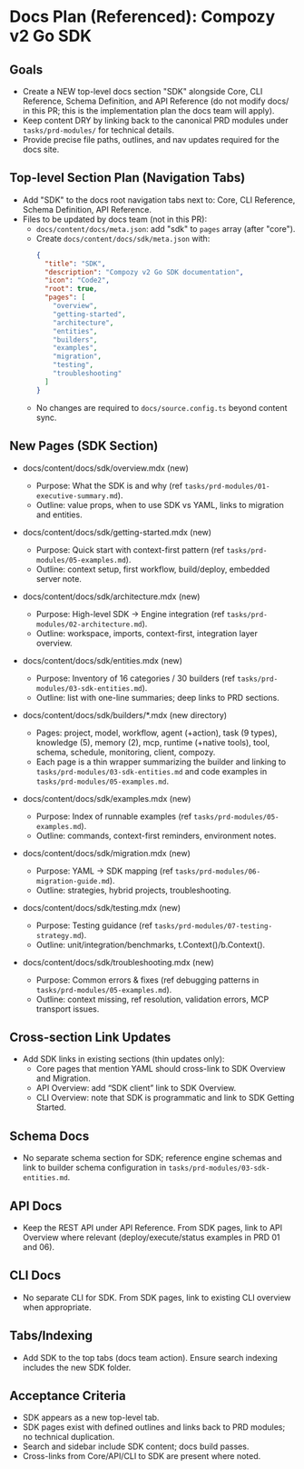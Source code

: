 # Docs Plan (Referenced): Compozy v2 Go SDK

## Goals

- Create a NEW top-level docs section "SDK" alongside Core, CLI Reference, Schema Definition, and API Reference (do not modify docs/ in this PR; this is the implementation plan the docs team will apply).
- Keep content DRY by linking back to the canonical PRD modules under `tasks/prd-modules/` for technical details.
- Provide precise file paths, outlines, and nav updates required for the docs site.

## Top-level Section Plan (Navigation Tabs)

- Add "SDK" to the docs root navigation tabs next to: Core, CLI Reference, Schema Definition, API Reference.
- Files to be updated by docs team (not in this PR):
  - `docs/content/docs/meta.json`: add "sdk" to `pages` array (after "core").
  - Create `docs/content/docs/sdk/meta.json` with:
    ```json
    {
      "title": "SDK",
      "description": "Compozy v2 Go SDK documentation",
      "icon": "Code2",
      "root": true,
      "pages": [
        "overview",
        "getting-started",
        "architecture",
        "entities",
        "builders",
        "examples",
        "migration",
        "testing",
        "troubleshooting"
      ]
    }
    ```
  - No changes are required to `docs/source.config.ts` beyond content sync.

## New Pages (SDK Section)

- docs/content/docs/sdk/overview.mdx (new)
  - Purpose: What the SDK is and why (ref `tasks/prd-modules/01-executive-summary.md`).
  - Outline: value props, when to use SDK vs YAML, links to migration and entities.

- docs/content/docs/sdk/getting-started.mdx (new)
  - Purpose: Quick start with context-first pattern (ref `tasks/prd-modules/05-examples.md`).
  - Outline: context setup, first workflow, build/deploy, embedded server note.

- docs/content/docs/sdk/architecture.mdx (new)
  - Purpose: High-level SDK → Engine integration (ref `tasks/prd-modules/02-architecture.md`).
  - Outline: workspace, imports, context-first, integration layer overview.

- docs/content/docs/sdk/entities.mdx (new)
  - Purpose: Inventory of 16 categories / 30 builders (ref `tasks/prd-modules/03-sdk-entities.md`).
  - Outline: list with one-line summaries; deep links to PRD sections.

- docs/content/docs/sdk/builders/*.mdx (new directory)
  - Pages: project, model, workflow, agent (+action), task (9 types), knowledge (5), memory (2), mcp, runtime (+native tools), tool, schema, schedule, monitoring, client, compozy.
  - Each page is a thin wrapper summarizing the builder and linking to `tasks/prd-modules/03-sdk-entities.md` and code examples in `tasks/prd-modules/05-examples.md`.

- docs/content/docs/sdk/examples.mdx (new)
  - Purpose: Index of runnable examples (ref `tasks/prd-modules/05-examples.md`).
  - Outline: commands, context-first reminders, environment notes.

- docs/content/docs/sdk/migration.mdx (new)
  - Purpose: YAML → SDK mapping (ref `tasks/prd-modules/06-migration-guide.md`).
  - Outline: strategies, hybrid projects, troubleshooting.

- docs/content/docs/sdk/testing.mdx (new)
  - Purpose: Testing guidance (ref `tasks/prd-modules/07-testing-strategy.md`).
  - Outline: unit/integration/benchmarks, t.Context()/b.Context().

- docs/content/docs/sdk/troubleshooting.mdx (new)
  - Purpose: Common errors & fixes (ref debugging patterns in `tasks/prd-modules/05-examples.md`).
  - Outline: context missing, ref resolution, validation errors, MCP transport issues.

## Cross-section Link Updates

- Add SDK links in existing sections (thin updates only):
  - Core pages that mention YAML should cross-link to SDK Overview and Migration.
  - API Overview: add “SDK client” link to SDK Overview.
  - CLI Overview: note that SDK is programmatic and link to SDK Getting Started.

## Schema Docs

- No separate schema section for SDK; reference engine schemas and link to builder schema configuration in `tasks/prd-modules/03-sdk-entities.md`.

## API Docs

- Keep the REST API under API Reference. From SDK pages, link to API Overview where relevant (deploy/execute/status examples in PRD 01 and 06).

## CLI Docs

- No separate CLI for SDK. From SDK pages, link to existing CLI overview when appropriate.

## Tabs/Indexing

- Add SDK to the top tabs (docs team action). Ensure search indexing includes the new SDK folder.

## Acceptance Criteria

- SDK appears as a new top-level tab.
- SDK pages exist with defined outlines and links back to PRD modules; no technical duplication.
- Search and sidebar include SDK content; docs build passes.
- Cross-links from Core/API/CLI to SDK are present where noted.
